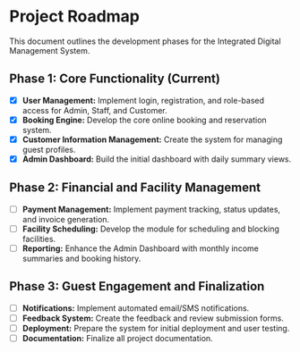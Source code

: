 # Project Roadmap

This document outlines the development phases for the Integrated Digital Management System.

## Phase 1: Core Functionality (Current)

- [x] **User Management:** Implement login, registration, and role-based access for Admin, Staff, and Customer.
- [x] **Booking Engine:** Develop the core online booking and reservation system.
- [x] **Customer Information Management:** Create the system for managing guest profiles.
- [x] **Admin Dashboard:** Build the initial dashboard with daily summary views.

## Phase 2: Financial and Facility Management

- [ ] **Payment Management:** Implement payment tracking, status updates, and invoice generation.
- [ ] **Facility Scheduling:** Develop the module for scheduling and blocking facilities.
- [ ] **Reporting:** Enhance the Admin Dashboard with monthly income summaries and booking history.

## Phase 3: Guest Engagement and Finalization

- [ ] **Notifications:** Implement automated email/SMS notifications.
- [ ] **Feedback System:** Create the feedback and review submission forms.
- [ ] **Deployment:** Prepare the system for initial deployment and user testing.
- [ ] **Documentation:** Finalize all project documentation.
